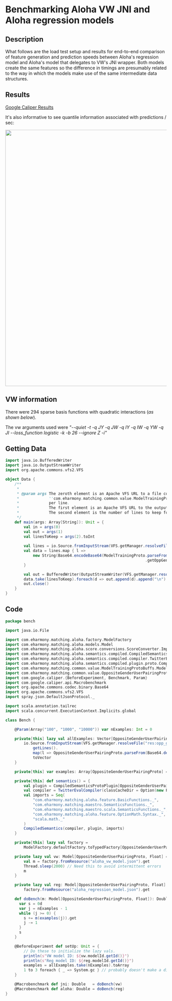 # Benchmarking Aloha VW JNI and Aloha regression models

## Description

What follows are the load test setup and results for end-to-end comparison of feature generation and prediction speeds
between Aloha's regression model and Aloha's model that delegates to VW's JNI wrapper.  Both models create the same 
features so the difference in timings are presumably related to the way in which the models make use of the same 
intermediate data structures.

## Results

[Google Caliper Results](https://microbenchmarks.appspot.com/runs/ec237dff-a8be-40f1-9f94-928ebfed298a#r:scenario.benchmarkSpec.parameters.nExamples,scenario.benchmarkSpec.methodName)

It's also informative to see quantile information associated with predictions / sec:

<img src="https://github.corp.eharmony.com/modeling/aloha/raw/master/aloha-vw-jni/doc/img/aloha_vs_jni_quartiles_small.png" width="800px" />

## VW information

There were 294 sparse basis functions with quadratic interactions (*as shown below*).   

The vw arguments used were *"--quiet -t -q JY -q JW -q IY -q IW -q YW -q JI --loss_function logistic -k -b 26 --ignore Z -i"*

## Getting Data

```scala
import java.io.BufferedWriter
import java.io.OutputStreamWriter
import org.apache.commons.vfs2.VFS

object Data {
    /**
     *
     * @param args The zeroth element is an Apache VFS URL to a file containing one base64 encoded 
     *             ''com.eharmony.matching.common.value.ModelTrainingProtoBuffs.ModelTrainingProto''
     *             per line.
     *             The first element is an Apache VFS URL to the output file.
     *             The second element is the number of lines to keep for the dataset.
     */
    def main(args: Array[String]): Unit = {
        val in = args(0)
        val out = args(1)
        val linesToKeep = args(2).toInt
        
        val lines = io.Source.fromInputStream(VFS.getManager.resolveFile(in).getContent.getInputStream).getLines()
        val data = lines.map { l =>
            new String(Base64.encodeBase64(ModelTrainingProto.parseFrom(Base64.decodeBase64(l))
                                                             .getOppGenderPairingProto.toByteArray))
        }

        val out = BufferedWriter(OutputStreamWriter(VFS.getManager.resolveFile(out).getContent.getOutputStream))
        data.take(linesToKeep).foreach(d => out.append(d).append("\n").flush())
        out.close()
    }
}
```

## Code


```scala
package bench

import java.io.File

import com.eharmony.matching.aloha.factory.ModelFactory
import com.eharmony.matching.aloha.models.Model
import com.eharmony.matching.aloha.score.conversions.ScoreConverter.Implicits._
import com.eharmony.matching.aloha.semantics.compiled.CompiledSemantics
import com.eharmony.matching.aloha.semantics.compiled.compiler.TwitterEvalCompiler
import com.eharmony.matching.aloha.semantics.compiled.plugin.proto.CompiledSemanticsProtoPlugin
import com.eharmony.matching.common.value.ModelTrainingProtoBuffs.ModelTrainingProto
import com.eharmony.matching.common.value.OppositeGenderUserPairingProtoBuffs.OppositeGenderUserPairingProto
import com.google.caliper.{BeforeExperiment, Benchmark, Param}
import com.google.caliper.api.Macrobenchmark
import org.apache.commons.codec.binary.Base64
import org.apache.commons.vfs2.VFS
import spray.json.DefaultJsonProtocol._

import scala.annotation.tailrec
import scala.concurrent.ExecutionContext.Implicits.global

class Bench {

    @Param(Array("100", "1000", "10000")) var nExamples: Int = 0

    private[this] lazy val allExamples: Vector[OppositeGenderUserPairingProto] = {
        io.Source.fromInputStream(VFS.getManager.resolveFile("res:opp_gender_pairing_protos.b64.txt").getContent.getInputStream).
            getLines().
            map(l => OppositeGenderUserPairingProto.parseFrom(Base64.decodeBase64(l))).
            toVector
    }

    private[this] var examples: Array[OppositeGenderUserPairingProto] = _

    private[this] def semantics() = {
        val plugin = CompiledSemanticsProtoPlugin[OppositeGenderUserPairingProto]
        val compiler = TwitterEvalCompiler(classCacheDir = Option(new File("target/test-classes/generated")))
        val imports = Seq(
            "com.eharmony.matching.aloha.feature.BasicFunctions._",
            "com.eharmony.matching.maestro.SemanticsFunctions._",
            "com.eharmony.matching.maestro.scala.SemanticsFunctions._",
            "com.eharmony.matching.aloha.feature.OptionMath.Syntax._",
            "scala.math._"
        )
        CompiledSemantics(compiler, plugin, imports)
    }

    private[this] lazy val factory =  
        ModelFactory.defaultFactory.toTypedFactory[OppositeGenderUserPairingProto, Float](semantics())

    private lazy val vw: Model[OppositeGenderUserPairingProto, Float] = {
        val m = factory.fromResource("aloha_vw_model.json").get
        Thread.sleep(2000) // Need this to avoid intermittent errors
        m
    }

    private lazy val reg: Model[OppositeGenderUserPairingProto, Float] =
        factory.fromResource("aloha_regression_model.json").get

    def doBench(m: Model[OppositeGenderUserPairingProto, Float]): Double = {
      var s = 0d
      var j = nExamples - 1
      while (j >= 0) {
        s += m(examples(j)).get
        j -= 1
      }
      s
    }

    @BeforeExperiment def setUp: Unit = {
        // Do these to initialize the lazy vals.
        println(s"VW model ID: ${vw.modelId.getId()}")
        println(s"Reg model ID: ${reg.modelId.getId()}")
        examples = allExamples.take(nExamples).toArray
        1 to 3 foreach { _ => System.gc } // probably doesn't make a difference
    }

    @Macrobenchmark def jni: Double   = doBench(vw)
    @Macrobenchmark def aloha: Double = doBench(reg)
}
```
